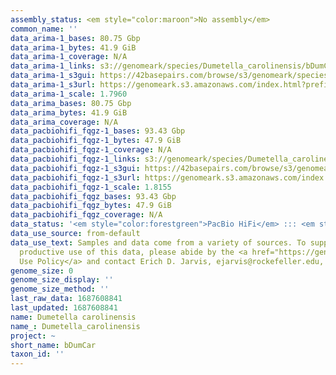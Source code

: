 ```yaml
---
assembly_status: <em style="color:maroon">No assembly</em>
common_name: ''
data_arima-1_bases: 80.75 Gbp
data_arima-1_bytes: 41.9 GiB
data_arima-1_coverage: N/A
data_arima-1_links: s3://genomeark/species/Dumetella_carolinensis/bDumCar1/genomic_data/arima/<br>
data_arima-1_s3gui: https://42basepairs.com/browse/s3/genomeark/species/Dumetella_carolinensis/bDumCar1/genomic_data/arima/
data_arima-1_s3url: https://genomeark.s3.amazonaws.com/index.html?prefix=species/Dumetella_carolinensis/bDumCar1/genomic_data/arima/
data_arima-1_scale: 1.7960
data_arima_bases: 80.75 Gbp
data_arima_bytes: 41.9 GiB
data_arima_coverage: N/A
data_pacbiohifi_fqgz-1_bases: 93.43 Gbp
data_pacbiohifi_fqgz-1_bytes: 47.9 GiB
data_pacbiohifi_fqgz-1_coverage: N/A
data_pacbiohifi_fqgz-1_links: s3://genomeark/species/Dumetella_carolinensis/bDumCar1/genomic_data/pacbio_hifi/<br>
data_pacbiohifi_fqgz-1_s3gui: https://42basepairs.com/browse/s3/genomeark/species/Dumetella_carolinensis/bDumCar1/genomic_data/pacbio_hifi/
data_pacbiohifi_fqgz-1_s3url: https://genomeark.s3.amazonaws.com/index.html?prefix=species/Dumetella_carolinensis/bDumCar1/genomic_data/pacbio_hifi/
data_pacbiohifi_fqgz-1_scale: 1.8155
data_pacbiohifi_fqgz_bases: 93.43 Gbp
data_pacbiohifi_fqgz_bytes: 47.9 GiB
data_pacbiohifi_fqgz_coverage: N/A
data_status: '<em style="color:forestgreen">PacBio HiFi</em> ::: <em style="color:forestgreen">Arima</em>'
data_use_source: from-default
data_use_text: Samples and data come from a variety of sources. To support fair and
  productive use of this data, please abide by the <a href="https://genome10k.soe.ucsc.edu/data-use-policies/">Data
  Use Policy</a> and contact Erich D. Jarvis, ejarvis@rockefeller.edu, with any questions.
genome_size: 0
genome_size_display: ''
genome_size_method: ''
last_raw_data: 1687608841
last_updated: 1687608841
name: Dumetella carolinensis
name_: Dumetella_carolinensis
project: ~
short_name: bDumCar
taxon_id: ''
---
```

